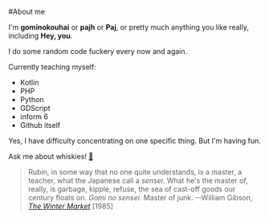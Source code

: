 #About me

I'm **gominokouhai** or **pajh** or **Paj**, or pretty much anything you like really, including **Hey, you**.

I do some random code fuckery every now and again.

Currently teaching myself:
- Kotlin
- PHP
- Python
- GDScript
- inform 6
- Github itself

Yes, I have difficulty concentrating on one specific thing. But I'm having fun.

Ask me about whiskies! [🥃](http://www.dramb.org)

>Rubin, in some way that no one quite understands, is a master, a teacher, what the Japanese call a *sensei*. What he's the master of, really, is garbage, kipple, refuse, the sea of cast-off goods our century floats on. *Gomi no sensei*. Master of junk.
>--William Gibson, *[The Winter Market](https://en.wikipedia.org/wiki/The_Winter_Market)* [1985]
